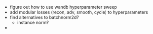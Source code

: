 - figure out how to use wandb hyperparameter sweep
- add modular losses (recon, adv, smooth, cycle) to hyperparameters
- find alternatives to batchnorm2d? 
  -  instance norm?
-  